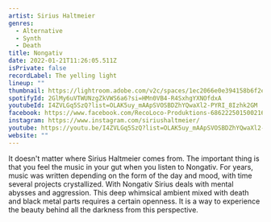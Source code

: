 ```yaml
---
artist: Sirius Haltmeier
genres:
  - Alternative
  - Synth
  - Death
title: Nongativ
date: 2022-01-21T11:26:05.511Z
isPrivate: false
recordLabel: The yelling light
lineup: ""
thumbnail: https://lightroom.adobe.com/v2c/spaces/1ec2066e0e394158b6f2e3b05dec8c21/assets/45030bd5894f24f47aceceec7d5c2d54/revisions/0ac842cda19d97cd5a2feca9489ef335/renditions/3bcd65c3f1ba57e09c08671632d60da1
spotifyId: 2GlMy6uVTWUNzgZkVWS6a6?si=HMn0VB4-R4SxhgYXNOfdxA
youtubeId: I4ZVLGq5SzQ?list=OLAK5uy_mAApSVOSBDZhYQwaXl2-PYRI_8Izhk2GM
facebook: https://www.facebook.com/RecoLoco-Produktions-686222501500216
instagram: https://www.instagram.com/siriushaltmeier/
youtube: https://youtu.be/I4ZVLGq5SzQ?list=OLAK5uy_mAApSVOSBDZhYQwaXl2-PYRI_8Izhk2GM
website: ""
---
```

<!--StartFragment-->

It doesn't matter where Sirius Haltmeier comes from. The important thing is that you feel the music in your gut when you listen to Nongativ. For years, music was written depending on the form of the day and mood, with time several projects crystallized. With Nongativ Sirius deals with mental abysses and aggression. This deep whimsical ambient mixed with death and black metal parts requires a certain openness. It is a way to experience the beauty behind all the darkness from this perspective.

<!--EndFragment-->